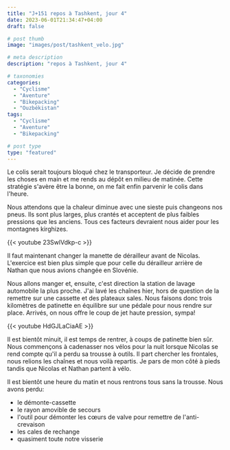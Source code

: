 ```yaml
---
title: "J+151 repos à Tashkent, jour 4"
date: 2023-06-01T21:34:47+04:00
draft: false

# post thumb
image: "images/post/tashkent_velo.jpg"

# meta description
description: "repos à Tashkent, jour 4"

# taxonomies
categories:
  - "Cyclisme" 
  - "Aventure" 
  - "Bikepacking"
  - "Ouzbékistan" 
tags:
  - "Cyclisme" 
  - "Aventure" 
  - "Bikepacking" 

# post type
type: "featured"
---
```


Le colis serait toujours bloqué chez le transporteur. Je décide de prendre les choses en main et me rends au dépôt en milieu de matinée. Cette stratégie s'avère être la bonne, on me fait enfin parvenir le colis dans l'heure. 

Nous attendons que la chaleur diminue avec une sieste puis changeons nos pneus. Ils sont plus larges, plus crantés et acceptent de plus faibles pressions que les anciens. Tous ces facteurs devraient nous aider pour les montagnes kirghizes. 

{{< youtube 23SwlVdkp-c >}}

Il faut maintenant changer la manette de dérailleur avant de Nicolas. L'exercice est bien plus simple que pour celle du dérailleur arrière de Nathan que nous avions changée en Slovénie.

Nous allons manger et, ensuite, c'est direction la station de lavage automobile la plus proche. J'ai lavé les chaînes hier, hors de question de la remettre sur une cassette et des plateaux sales. Nous faisons donc trois kilomètres de patinette en équilibre sur une pédale pour nous rendre sur place. Arrivés, on nous offre le coup de jet haute pression, sympa!

{{< youtube HdGJLaCiaAE >}}

Il est bientôt minuit, il est temps de rentrer, à coups de patinette bien sûr. Nous commençons à cadenasser nos vélos pour la nuit lorsque Nicolas se rend compte qu'il a perdu sa trousse à outils. Il part chercher les frontales, nous relions les chaînes et nous voilà repartis. Je pars de mon côté à pieds tandis que Nicolas et Nathan partent à vélo. 

Il est bientôt une heure du matin et nous rentrons tous sans la trousse. Nous avons perdu:
- le démonte-cassette
- le rayon amovible de secours
- l'outil pour démonter les cœurs de valve pour remettre de l'anti-crevaison
- les cales de rechange
- quasiment toute notre visserie

